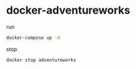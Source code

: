 # docker-adventureworks

run

```cmd
docker-compose up -d
```

stop

```cmd
docker stop adventureworks
```